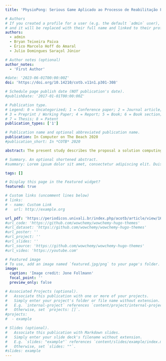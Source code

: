 ```yaml
---
title: 'PhysioPong: Serious Game Aplicado ao Processo de Reabilitação Física de Amputados de Membro Superior'

# Authors
# If you created a profile for a user (e.g. the default `admin` user), write the username (folder name) here
# and it will be replaced with their full name and linked to their profile.
authors:
  - admin
  - Bryan Teixeira Paiva
  - Érico Marcelo Hoff do Amaral
  - Julio Domingues Saraçol Júnior

# Author notes (optional)
author_notes:
  - 'First Author'

#date: '2023-06-01T00:00:00Z'
doi: 'https://doi.org/10.14210/cotb.v11n1.p301-308'

# Schedule page publish date (NOT publication's date).
#publishDate: '2017-01-01T00:00:00Z'

# Publication type.
# Legend: 0 = Uncategorized; 1 = Conference paper; 2 = Journal article;
# 3 = Preprint / Working Paper; 4 = Report; 5 = Book; 6 = Book section;
# 7 = Thesis; 8 = Patent
publication_types: ['1']

# Publication name and optional abbreviated publication name.
publication: In Computer on The Beach 2020
#publication_short: In *COTB* 2020

abstract: The present study describes the proposal a solution computing based on the context of the Serious Game, to support in the process of physical rehabilitation of patients amputees of upper limbs. Therefore, when we developed a serious game PhysioPong, we expect that the proposal serves as a training tool, integrated into the technical monitoring of electromyography signal to assist in the early stages of the rehabilitation process of these patients. This training as physically strengthens the muscles so that they can later be protected, as well as provide the patient with a motivator environment for the treatment. Furthermore, another tool functionality is to create an environment for physical therapists to follow the progress of these individuals over the rehabilitation process. Nowadays, serious games have had been employed as a tool that can be used for several purposes, bringing a ludic experience of the players. The PhysioPong was developed by using the Unitygame engine, combined with a sensor node module that aims tocollect data from the myoelectric signals generates by a muscularcontraction of an individual, being possible to perform actions ina game. To further measure the present purpose have been performing a usability test, furthermore scientific experiments withamputees patients. These experiments were carried together byphysiotherapists of the physic rehabilitation service. The evaluation performed about the tool indicated promising results with a usability and mechanic appropriated, basing the use of PhysioPong. 

# Summary. An optional shortened abstract.
#summary: Lorem ipsum dolor sit amet, consectetur adipiscing elit. Duis posuere tellus ac convallis placerat. Proin tincidunt magna sed ex sollicitudin condimentum.

tags: []

# Display this page in the Featured widget?
featured: true

# Custom links (uncomment lines below)
# links:
# - name: Custom Link
#   url: http://example.org

url_pdf: 'https://periodicos.univali.br/index.php/acotb/article/view/16783'
#url_code: 'https://github.com/wowchemy/wowchemy-hugo-themes'
#url_dataset: 'https://github.com/wowchemy/wowchemy-hugo-themes'
#url_poster: ''
#url_project: ''
#url_slides: ''
#url_source: 'https://github.com/wowchemy/wowchemy-hugo-themes'
#url_video: 'https://youtube.com'

# Featured image
# To use, add an image named `featured.jpg/png` to your page's folder.
image:
  caption: 'Image credit: Jone Follmann'
  focal_point: ''
  preview_only: false

# Associated Projects (optional).
#   Associate this publication with one or more of your projects.
#   Simply enter your project's folder or file name without extension.
#   E.g. `internal-project` references `content/project/internal-project/index.md`.
#   Otherwise, set `projects: []`.
#projects:
#  - example

# Slides (optional).
#   Associate this publication with Markdown slides.
#   Simply enter your slide deck's filename without extension.
#   E.g. `slides: "example"` references `content/slides/example/index.md`.
#   Otherwise, set `slides: ""`.
#slides: example
---
```


